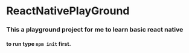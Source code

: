 # ReactNativePlayGround

### This a playground project for me to learn basic react native

#### to run type ``` npm init ``` first. 
